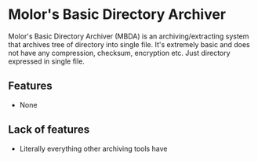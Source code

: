 # Molor's Basic Directory Archiver

Molor's Basic Directory Archiver (MBDA) is an archiving/extracting system that archives tree of directory into single file.
It's extremely basic and does not have any compression, checksum, encryption etc. Just directory expressed in single file.

## Features
* None

## Lack of features
* Literally everything other archiving tools have
